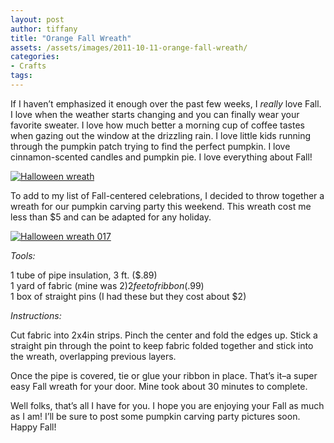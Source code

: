 ```yaml
---
layout: post
author: tiffany
title: "Orange Fall Wreath"
assets: /assets/images/2011-10-11-orange-fall-wreath/
categories: 
- Crafts
tags: 
---
```


If I haven’t emphasized it enough over the past few weeks, I _really_ love Fall. I love when the weather starts changing and you can finally wear your favorite sweater. I love how much better a morning cup of coffee tastes when gazing out the window at the drizzling rain. I love little kids running through the pumpkin patch trying to find the perfect pumpkin. I love cinnamon-scented candles and pumpkin pie. I love everything about Fall!

[![](jekyll_uploads/2011/10/Halloween-wreath-009-575x479.jpg "Halloween wreath")](http://www.sweetpeonies.com/2011/10/orange-fall-wreath/halloween-wreath-009/)

To add to my list of Fall-centered celebrations, I decided to throw together a wreath for our pumpkin carving party this weekend. This wreath cost me less than $5 and can be adapted for any holiday.

[![](jekyll_uploads/2011/10/Halloween-wreath-017-325x489.jpg "Halloween wreath 017")](http://www.sweetpeonies.com/2011/10/orange-fall-wreath/halloween-wreath-017/)

_Tools:_

1 tube of pipe insulation, 3 ft. ($.89)  
1 yard of fabric (mine was $2)  
2 feet of ribbon ($.99)  
1 box of straight pins (I had these but they cost about $2)

_Instructions:_

Cut fabric into 2x4in strips. Pinch the center and fold the edges up. Stick a straight pin through the point to keep fabric folded together and stick into the wreath, overlapping previous layers.

Once the pipe is covered, tie or glue your ribbon in place. That’s it–a super easy Fall wreath for your door. Mine took about 30 minutes to complete.

Well folks, that’s all I have for you. I hope you are enjoying your Fall as much as I am! I’ll be sure to post some pumpkin carving party pictures soon. Happy Fall!